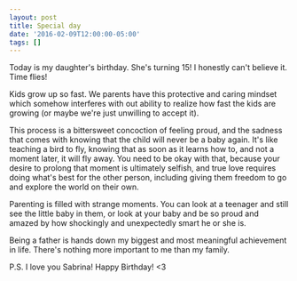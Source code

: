 ```yaml
---
layout: post
title: Special day
date: '2016-02-09T12:00:00-05:00'
tags: []
---
```

Today is my daughter's birthday. She's turning 15! I honestly can't believe it. Time flies!

Kids grow up so fast. We parents have this protective and caring mindset which somehow interferes with out ability to realize how fast the kids are growing (or maybe we're just unwilling to accept it).

This process is a bittersweet concoction of feeling proud, and the sadness that comes with knowing that the child will never be a baby again. It's like teaching a bird to fly, knowing that as soon as it learns how to, and not a moment later, it will fly away. You need to be okay with that, because your desire to prolong that moment is ultimately selfish, and true love requires doing what's best for the other person, including giving them freedom to go and explore the world on their own.

Parenting is filled with strange moments. You can look at a teenager and still see the little baby in them, or look at your baby and be so proud and amazed by how shockingly and unexpectedly smart he or she is.

Being a father is hands down my biggest and most meaningful achievement in life. There's nothing more important to me than my family.

P.S. I love you Sabrina! Happy Birthday! <3
